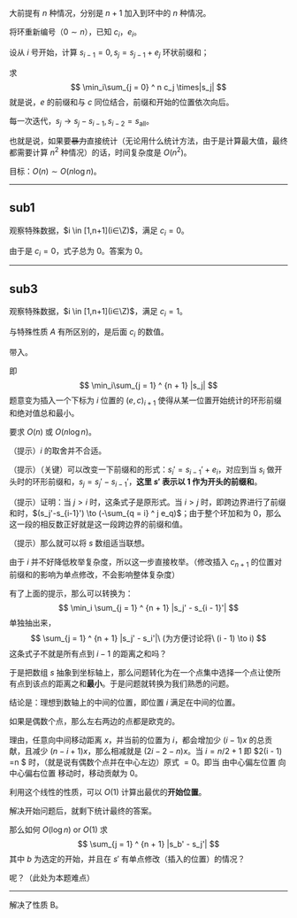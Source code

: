 大前提有 $n$ 种情况，分别是 $n+1$ 加入到环中的 $n$ 种情况。

将环重新编号（$0\sim n$），已知 $c_i$，$e_i$。

设从 $i$ 号开始，计算 $s_{i - 1} = 0, s_j=s_{j - 1} + e_j$ 环状前缀和；

求
$$
\min_i\sum_{j = 0} ^ n c_j \times|s_j|
$$
就是说，$e$ 的前缀和与 $c$ 同位结合，前缀和开始的位置依次向后。

每一次迭代，$s_j \to s_j - s_{i - 1}, s_{i - 2} = s_{\text{all}}$。

也就是说，如果要~~暴力~~直接统计（无论用什么统计方法，由于是计算最大值，最终都需要计算 $n^2$ 种情况）的话，时间复杂度是 $O(n^2)$。

目标：$O(n) \sim O(n \log n)$。

---

## sub1

观察特殊数据，$i \in [1,n+1](i∈\Z)$，满足 $c_i=0$。

由于是 $c_i = 0$，式子总为 $0$。答案为 $0$。

---

## sub3

观察特殊数据，$i \in [1,n+1](i∈\Z)$，满足 $c_i=1$。

与特殊性质 $A$ 有所区别的，是后面 $c_i$ 的数值。

带入。

即
$$
\min_i\sum_{j = 1} ^ {n + 1} |s_j|
$$
题意变为插入一个下标为 $i$ 位置的 $(e,c)_{i + 1}$ 使得从某一位置开始统计的环形前缀和绝对值总和最小。

要求 $O(n)$ 或 $O(n\log n)$。

（提示）$i$ 的取舍并不合适。

（提示）（关键）可以改变一下前缀和的形式：$s_i' = s_{i - 1}' + e_i$，对应到当 $s_i$ 做开头时的环形前缀和，$s_j = s_j' - s_{i - 1}'$，**这里 $s'$ 表示以 $1$ 作为开头的前缀和**。

（提示）证明：当 $j > i$ 时，这条式子是原形式。当 $i > j$ 时，即跨边界进行了前缀和时，$(s_j'-s_{i-1}') \to (-\sum_{q = i} ^ j e_q)$；由于整个环加和为 $0$，那么这一段的相反数正好就是这一段跨边界的前缀和值。

（提示）那么就可以将 $s$ 数组适当联想。

由于 $i$ 并不好降低枚举复杂度，所以这一步直接枚举。（修改插入 $c_{n + 1}$ 的位置对前缀和的影响为单点修改，不会影响整体复杂度）

有了上面的提示，那么可以转换为：
$$
\min_i \sum_{j = 1} ^ {n + 1} |s_j' - s_{i - 1}'|
$$
单独抽出来，
$$
\sum_{j = 1} ^ {n + 1} |s_j' - s_i'|\ (为方便讨论将\ (i - 1) \to i)
$$
这条式子不就是所有点到 $i - 1$ 的距离之和吗？

于是把数组 $s$ 抽象到坐标轴上，那么问题转化为在一个点集中选择一个点让使所有点到该点的距离之和**最小**。于是问题就转换为我们熟悉的问题。

结论是：理想到数轴上的中间的位置，即位置 $i$ 满足在中间的位置。

如果是偶数个点，那么左右两边的点都是欧克的。

理由，任意向中间移动距离 $x$，并当前的位置为 $i$，都会增加少 $(i - 1)x$ 的总贡献，且减少 $(n - i + 1)x$，那么相减就是 $(2i-2-n)x$。当 $i = n / 2 + 1$ 即 $2(i - 1) =n $ 时，（就是说有偶数个点并在中心左边）原式 $=0$。即当 由中心偏左位置 向 中心偏右位置 移动时，移动贡献为 $0$。

利用这个线性的性质，可以 $O(1)$ 计算出最优的**开始位置**。

解决开始问题后，就剩下统计最终的答案。

那么如何 $O(\log n) \text{ or } O(1)$ 求
$$
\sum_{j = 1} ^ {n + 1} |s_b' - s_j'|
$$
其中 $b$ 为选定的开始，并且在 $s'$ 有单点修改（插入的位置）的情况？



呢？（此处为本题难点）

 



---

解决了性质 B。

